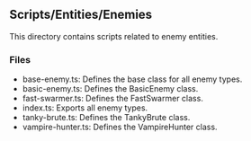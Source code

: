## Scripts/Entities/Enemies

This directory contains scripts related to enemy entities.

### Files

- base-enemy.ts: Defines the base class for all enemy types.
- basic-enemy.ts: Defines the BasicEnemy class.
- fast-swarmer.ts: Defines the FastSwarmer class.
- index.ts: Exports all enemy types.
- tanky-brute.ts: Defines the TankyBrute class.
- vampire-hunter.ts: Defines the VampireHunter class.
